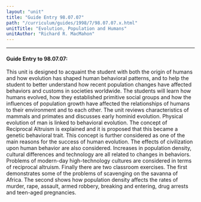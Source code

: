 ```yaml
---
layout: "unit"
title: "Guide Entry 98.07.07"
path: "/curriculum/guides/1998/7/98.07.07.x.html"
unitTitle: "Evolution, Population and Humans"
unitAuthor: "Richard R. MacMahon"
---
```

<body>
<hr/>
 <h4>
  Guide Entry to 98.07.07:
 </h4>
 This unit is designed to acquaint the student with both the origin of humans and how evolution has shaped human behavioral patterns, and to help the student to better understand how recent population changes have affected behaviors and customs in societies worldwide.  The students will learn how humans evolved, how they established primitive social groups and how the influences of population growth have affected the relationships of humans to their environment and to each other.  The unit reviews characteristics of mammals and primates and discusses early hominid evolution.  Physical evolution of man is linked to behavioral evolution.  The concept of Reciprocal Altruism is explained and it is proposed that this became a genetic behavioral trait.  This concept is further considered as one of the main reasons for the success of human evolution.  The effects of civilization upon human behavior are also considered.  Increases in population density, cultural differences and technology are all related to changes in behaviors.  Problems of modern-day high-technology cultures are considered in terms of reciprocal altruism.  Finally there are two classroom exercises.  The first demonstrates some of the problems of scavenging on the savanna of Africa.  The second shows how population density affects the rates of murder, rape, assault, armed robbery, breaking and entering, drug arrests and teen-aged pregnancies.


</body>